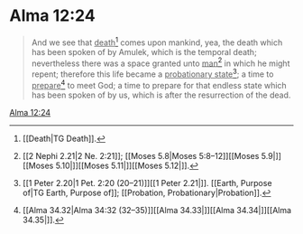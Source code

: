 # Alma 12:24

> And we see that <u>death</u>[^a] comes upon mankind, yea, the death which has been spoken of by Amulek, which is the temporal death; nevertheless there was a space granted unto <u>man</u>[^b] in which he might repent; therefore this life became a <u>probationary state</u>[^c]; a time to <u>prepare</u>[^d] to meet God; a time to prepare for that endless state which has been spoken of by us, which is after the resurrection of the dead.

[Alma 12:24](https://www.churchofjesuschrist.org/study/scriptures/bofm/alma/12?lang=eng&id=p24#p24)


[^a]: [[Death|TG Death]].  
[^b]: [[2 Nephi 2.21|2 Ne. 2:21]]; [[Moses 5.8|Moses 5:8–12]][[Moses 5.9|]][[Moses 5.10|]][[Moses 5.11|]][[Moses 5.12|]].  
[^c]: [[1 Peter 2.20|1 Pet. 2:20 (20–21)]][[1 Peter 2.21|]]. [[Earth, Purpose of|TG Earth, Purpose of]]; [[Probation, Probationary|Probation]].  
[^d]: [[Alma 34.32|Alma 34:32 (32–35)]][[Alma 34.33|]][[Alma 34.34|]][[Alma 34.35|]].  
